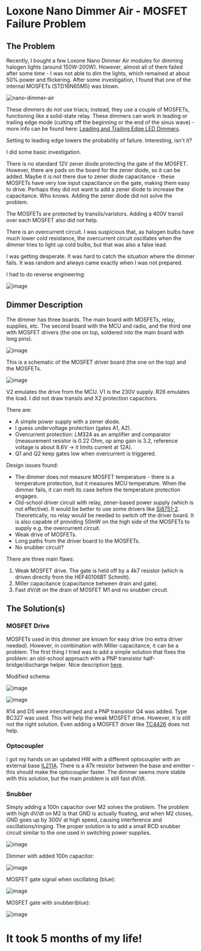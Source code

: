 # Loxone Nano Dimmer Air - MOSFET Failure Problem

## The Problem

Recently, I bought a few Loxone Nano Dimmer Air modules for dimming halogen lights (around 150W-200W). However, almost all of them failed after some time - I was not able to dim the lights, which remained at about 50% power and flickering. After some investigation, I found that one of the internal MOSFETs (STD16N65M5) was blown.

![nano-dimmer-air](https://github.com/ivantichy/loxone-nano-dimmer-air/assets/11446854/d8bd8566-92d5-4a31-8aa7-ddf67e9a7056)

These dimmers do not use triacs; instead, they use a couple of MOSFETs, functioning like a solid-state relay. These dimmers can work in leading or trailing edge mode (cutting off the beginning or the end of the sinus wave) - more info can be found here: [Leading and Trailing Edge LED Dimmers](https://www.lamps-on-line.com/leading-trailing-edge-led-dimmers).

Setting to leading edge lowers the probability of failure. Interesting, isn't it?

I did some basic investigation.

There is no standard 12V zener diode protecting the gate of the MOSFET. However, there are pads on the board for the zener diode, so it can be added. Maybe it is not there due to zener diode capacitance - these MOSFETs have very low input capacitance on the gate, making them easy to drive. Perhaps they did not want to add a zener diode to increase the capacitance. Who knows. Adding the zener diode did not solve the problem.

The MOSFETs are protected by transils/varistors. Adding a 400V transil over each MOSFET also did not help.

There is an overcurrent circuit. I was suspicious that, as halogen bulbs have much lower cold resistance, the overcurrent circuit oscillates when the dimmer tries to light up cold bulbs, but that was also a false lead.

I was getting desperate. It was hard to catch the situation where the dimmer fails. It was random and always came exactly when I was not prepared.

I had to do reverse engineering:

![image](https://github.com/ivantichy/loxone-nano-dimmer-air/assets/11446854/46fb7f7e-0c83-4178-abdd-602211bab7b0)

## Dimmer Description

The dimmer has three boards. The main board with MOSFETs, relay, supplies, etc. The second board with the MCU and radio, and the third one with MOSFET drivers (the one on top, soldered into the main board with long pins).

![image](https://github.com/ivantichy/loxone-nano-dimmer-air/assets/11446854/113a0c3d-996a-4467-a0b1-09ea7dfe437e)

This is a schematic of the MOSFET driver board (the one on the top) and the MOSFETs.

![image](https://github.com/ivantichy/loxone-nano-dimmer-air/assets/11446854/3e91e25a-0268-44e9-92a0-054556754c98)

V2 emulates the drive from the MCU. V1 is the 230V supply. R26 emulates the load. I did not draw transils and X2 protection capacitors.

There are:
- A simple power supply with a zener diode.
- I guess undervoltage protection (gates A1, A2).
- Overcurrent protection: LM324 as an amplifier and comparator (measurement resistor is 0.22 Ohm, op amp gain is 3.2, reference voltage is about 8.6V -> it limits current at 12A).
- Q1 and Q2 keep gates low when overcurrent is triggered.

Design issues found:
- The dimmer does not measure MOSFET temperature - there is a temperature protection, but it measures MCU temperature. When the dimmer fails, it can melt its case before the temperature protection engages.
- Old-school driver circuit with relay, zener-based power supply (which is not effective). It would be better to use some drivers like [Si8751-2](https://sound-au.com/pdf/Si8751-2.pdf). Theoretically, no relay would be needed to switch off the driver board. It is also capable of providing 50mW on the high side of the MOSFETs to supply e.g. the overcurrent circuit.
- Weak drive of MOSFETs.
- Long paths from the driver board to the MOSFETs.
- No snubber circuit?

There are three main flaws:

1. Weak MOSFET drive. The gate is held off by a 4k7 resistor (which is driven directly from the HEF40106BT Schmitt).
2. Miller capacitance (capacitance between drain and gate).
3. Fast dV/dt on the drain of MOSFET M1 and no snubber circuit.

## The Solution(s)

### MOSFET Drive

MOSFETs used in this dimmer are known for easy drive (no extra driver needed). However, in combination with Miller capacitance, it can be a problem. The first thing I tried was to add a simple solution that fixes the problem: an old-school approach with a PNP transistor half-bridge/discharge helper. Nice description [here](https://electronics.stackexchange.com/questions/617572/how-does-this-pnp-transistor-improve-the-switching-performance-of-mosfet).

Modified schema:

![image](https://github.com/ivantichy/loxone-nano-dimmer-air/assets/11446854/a8d03b37-00a5-4faf-abbd-a36a35360be7)

![image](https://github.com/ivantichy/loxone-nano-dimmer-air/assets/11446854/411e2575-bb43-468e-ad33-86d5b116e515)

R14 and D5 were interchanged and a PNP transistor Q4 was added. Type BC327 was used. This will help the weak MOSFET drive. However, it is still not the right solution. Even adding a MOSFET driver like [TC4426](https://img.gme.cz/files/eshop_data/eshop_data/8/329-035/dsh.329-035.1.PDF) does not help.

### Optocoupler

I got my hands on an updated HW with a different optocoupler with an external base [IL211A](https://www.vishay.com/docs/83615/il211at.pdf). There is a 47k resistor between the base and emitter - this should make the optocoupler faster. The dimmer seems more stable with this solution, but the main problem is still fast dV/dt.

### Snubber

Simply adding a 100n capacitor over M2 solves the problem. The problem with high dV/dt on M2 is that GND is actually floating, and when M2 closes, GND goes up by 300V at high speed, causing interference and oscillations/ringing. The proper solution is to add a small RCD snubber circuit similar to the one used in switching power supplies.

![image](https://github.com/ivantichy/loxone-nano-dimmer-air/assets/11446854/deeef946-a2c2-47ca-9917-960053b3ee52)

Dimmer with added 100n capacitor:

![image](https://github.com/ivantichy/loxone-nano-dimmer-air/assets/11446854/046a5eee-3b0f-40bc-9d9f-4b9fb3c561a1)

MOSFET gate signal when oscillating (blue):

![image](https://github.com/ivantichy/loxone-nano-dimmer-air/assets/11446854/9ad82eef-e889-4623-b8d8-061f02f953fa)

MOSFET gate with snubber(blue):

![image](https://github.com/ivantichy/loxone-nano-dimmer-air/assets/11446854/5b0852cf-f283-421d-b78b-c78b328bdf74)

# It took 5 months of my life!

